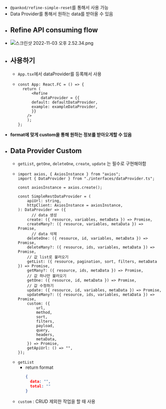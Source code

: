 - `@pankod/refine-simple-reset`를 통해서 사용 가능
- Data Provider를 통해서 원하는 data를 받아올 수 있음
- ## Refine API consuming flow
- ![스크린샷 2022-11-03 오후 2.52.34.png](../assets/스크린샷_2022-11-03_오후_2.52.34_1667454757682_0.png)
- ## 사용하기
	- `App.tsx`에서 dataProvider를 등록해서 사용
	- ```tsx
	  const App: React.FC = () => {
	  	return (
	        <Refine
	        	dataProvider = {{
	        default: defaultDataProvider,
	        example: exampleDataProvider,
	        }}
	      />
	      );
	  };
	  ```
- **format에 맞게 custom을 통해 원하는 정보를 받아오게할 수 있음**
- ## Data Provider Custom
	- `getList`, `getOne`, `deleteOne`, `create`, `update` 는 필수로 구현해야함
	- ```tsx
	  import axios, { AxiosInstance } from "axios";
	  import { DataProvider } from "./interfaces/dataProvider.ts";
	  
	  const axiosInstance = axios.create();
	  
	  const SimpleRestDataProvider = (
	      apiUrl: string,
	      httpClient: AxiosInstance = axiosInstance,
	  ): DataProvider => ({
	    	// data 생성
	      create: ({ resource, variables, metaData }) => Promise,
	      createMany?: ({ resource, variables, metaData }) => Promise,
	    	// data 삭제
	      deleteOne: ({ resource, id, variables, metaData }) => Promise,
	      deleteMany?: ({ resource, ids, variables, metaData }) => Promise,
	      // 값 list로 불러오기
	      getList: ({ resource, pagination, sort, filters, metaData }) => Promise,
	      getMany?: ({ resource, ids, metaData }) => Promise,
	      // 값 하나만 불러오기
	      getOne: ({ resource, id, metaData }) => Promise,
	      // 값 수정하기
	      update: ({ resource, id, variables, metaData }) => Promise,
	      updateMany?: ({ resource, ids, variables, metaData }) => Promise,
	      custom: ({
	          url,
	          method,
	          sort,
	          filters,
	          payload,
	          query,
	          headers,
	          metaData,
	      }) => Promise,
	      getApiUrl: () => "",
	  });
	  ```
	- `getList`
		- return format
		  ```json
		  {
		    data: "",
		    total: ""
		  }
		  ```
	- `custom` : CRUD 제외한 작업을 할 때 사용